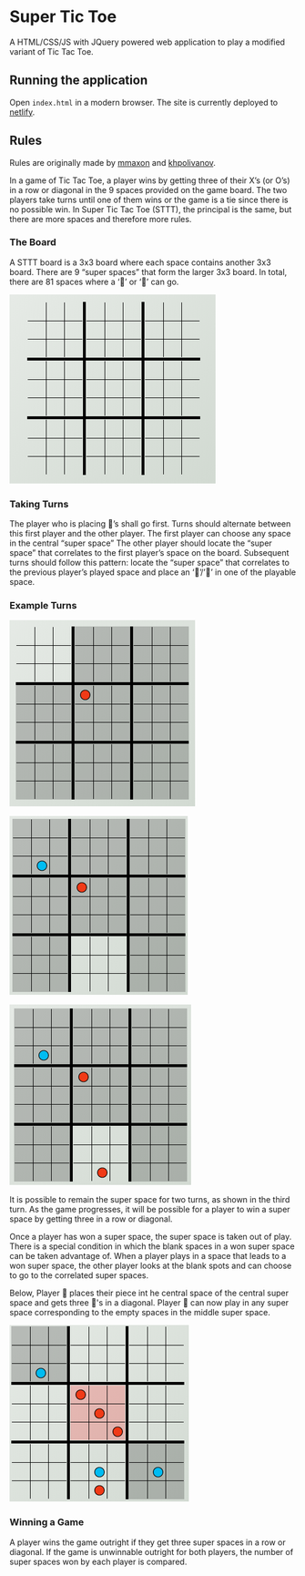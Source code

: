 # Super Tic Toe

A HTML/CSS/JS with JQuery powered web application to play a modified variant of Tic Tac Toe.

## Running the application

Open `index.html` in a modern browser. The site is currently deployed to [netlify](supertictactoe.netlify.com).

## Rules

Rules are originally made by [mmaxon](https://github.com/mmaxon) and [khpolivanov](https://github.com/khpolivanov).

In a game of Tic Tac Toe, a player wins by getting three of their X’s (or O’s) in a row or diagonal in the 9 spaces provided on the game board. The two players take turns until one of them wins or the game is a tie since there is no possible win. In Super Tic Tac Toe (STTT), the principal is the same, but there are more spaces and therefore more rules.

### The Board

A STTT board is a 3x3 board where each space contains another 3x3 board. There are 9 “super spaces” that form the larger 3x3 board. In total, there are 81 spaces where a ‘🔴’ or ‘🔵’ can go.

![A blank Super Tic Tac Toe Board](/assets/board.PNG)

### Taking Turns

The player who is placing 🔴’s shall go first. Turns should alternate between this first player and the other player. The first player can choose any space in the central “super space” The other player should locate the “super space” that correlates to the first player’s space on the board. Subsequent turns should follow this pattern: locate the “super space” that correlates to the previous player’s played space and place an ‘🔴’/’🔵’ in one of the playable space.

### Example Turns

![Player 🔴 plays the upper left space in the central super space. Player 🔵 should play in the upper left super space](/assets/turn1.PNG)

![Player 🔵 plays the lower middle space in the upper left super space. Player 🔴 should play the lower middle super space](/assets/turn2.PNG)

![Player 🔴 plays the lower middle space in the lower middle super space. Player 🔵 should play in the lower middle super space](/assets/turn3.PNG)

It is possible to remain the super space for two turns, as shown in the third turn. As the game progresses, it will be possible for a player to win a super space by getting three in a row or diagonal.

Once a player has won a super space, the super space is taken out of play. There is a special condition in which the blank spaces in a won super space can be taken advantage of. When a player plays in a space that leads to a won super space, the other player looks at the blank spots and can choose to go to the correlated super spaces.

Below, Player 🔴 places their piece int he central space of the central super space and gets three 🔴's in a diagonal. Player 🔵 can now play in any super space corresponding to the empty spaces in the middle super space.

![Picture of the scenario where player 🔴 wins a super space and player 🔵 can now play in any super space corresponding to the empty spaces in the middle super space](/assets/turn4.PNG)

### Winning a Game

A player wins the game outright if they get three super spaces in a row or diagonal. If the game is unwinnable outright for both players, the number of super spaces won by each player is compared.
